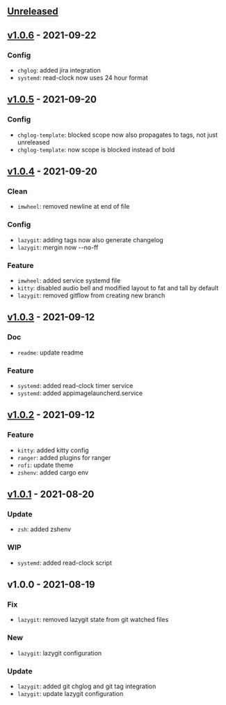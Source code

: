 <a name="unreleased"></a>
## [Unreleased]


<a name="v1.0.6"></a>
## [v1.0.6] - 2021-09-22
### Config
- `chglog`: added jira integration
- `systemd`: read-clock now uses 24 hour format


<a name="v1.0.5"></a>
## [v1.0.5] - 2021-09-20
### Config
- `chglog-template`: blocked scope now also propagates to tags, not just unreleased
- `chglog-template`: now scope is blocked instead of bold


<a name="v1.0.4"></a>
## [v1.0.4] - 2021-09-20
### Clean
- `imwheel`: removed newline at end of file

### Config
- `lazygit`: adding tags now also generate changelog
- `lazygit`: mergin now --no-ff

### Feature
- `imwheel`: added service systemd file
- `kitty`: disabled audio bell and modified layout to fat and tall by default
- `lazygit`: removed gitflow from creating new branch


<a name="v1.0.3"></a>
## [v1.0.3] - 2021-09-12
### Doc
- `readme`: update readme

### Feature
- `systemd`: added read-clock timer service
- `systemd`: added appimagelauncherd.service


<a name="v1.0.2"></a>
## [v1.0.2] - 2021-09-12
### Feature
- `kitty`: added kitty config
- `ranger`: added plugins for ranger
- `rofi`: update theme
- `zshenv`: added cargo env


<a name="v1.0.1"></a>
## [v1.0.1] - 2021-08-20
### Update
- `zsh`: added zshenv

### WIP
- `systemd`: added read-clock script


<a name="v1.0.0"></a>
## v1.0.0 - 2021-08-19
### Fix
- `lazygit`: removed lazygit state from git watched files

### New
- `lazygit`: lazygit configuration

### Update
- `lazygit`: added git chglog and git tag integration
- `lazygit`: update lazygit configuration


[Unreleased]: https://github.com/tigorlazuardi/dotfiles/compare/v1.0.6...HEAD
[v1.0.6]: https://github.com/tigorlazuardi/dotfiles/compare/v1.0.5...v1.0.6
[v1.0.5]: https://github.com/tigorlazuardi/dotfiles/compare/v1.0.4...v1.0.5
[v1.0.4]: https://github.com/tigorlazuardi/dotfiles/compare/v1.0.3...v1.0.4
[v1.0.3]: https://github.com/tigorlazuardi/dotfiles/compare/v1.0.2...v1.0.3
[v1.0.2]: https://github.com/tigorlazuardi/dotfiles/compare/v1.0.1...v1.0.2
[v1.0.1]: https://github.com/tigorlazuardi/dotfiles/compare/v1.0.0...v1.0.1

